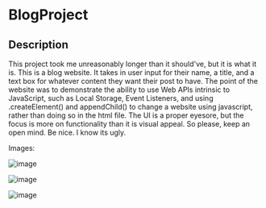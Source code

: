 # BlogProject

## Description

This project took me unreasonably longer than it should've, but it is what it is. 
This is a blog website. It takes in user input for their name, a title, and a text box for whatever content they want their post to have. The point of the website was to demonstrate the ability to use Web APIs intrinsic to JavaScript, such as Local Storage, Event Listeners, and using .createElement() and appendChild() to change a website using javascript, rather than doing so in the html file. 
The UI is a proper eyesore, but the focus is more on functionality than it is visual appeal. So please, keep an open mind. Be nice. I know its ugly. 



Images:

![image](https://github.com/elijahb444/BlogProject/assets/167688028/0e73dec0-e752-4e06-8726-a1dbec9145df)

![image](https://github.com/elijahb444/BlogProject/assets/167688028/192ec56a-60b3-4edb-afdf-2c59e4486fc9)


![image](https://github.com/elijahb444/BlogProject/assets/167688028/ebe3ae33-438f-4b16-a4b5-3081d69138b9)

